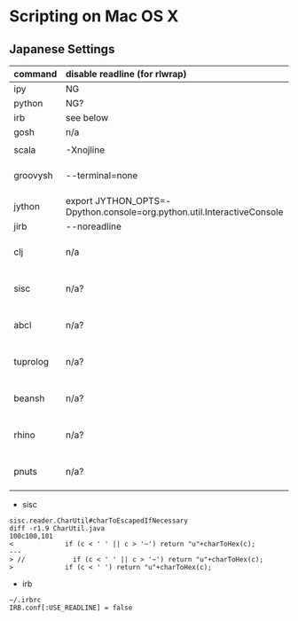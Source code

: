 # Scripting on Mac OS X #

## Japanese Settings ##

| command | disable readline (for rlwrap) | enable Japanese | i18n | comment |
|:--------|:------------------------------|:----------------|:-----|:--------|
| ipy     | NG                            |                 | OK   |         |
| python  | NG?                           |                 | OK   | apple NG |
| irb     | see below                     |                 | OK   |         |
| gosh    | n/a                           |                 | OK   |         |
|         |                               |                 |      |         |
| scala   | -Xnojline                     |                 | OK   |         |
| groovysh | --terminal=none               | -Dfile.encoding=utf-8 | NG   | need to modify source |
| jython  | export JYTHON\_OPTS=-Dpython.console=org.python.util.InteractiveConsole |                 | OK   |         |
| jirb    | --noreadline                  | -Ku             | OK   |         |
| clj     | n/a                           | -Dfile.encoding=utf-8 | OK   |         |
| sisc    | n/a?                          | -Dfile.encoding=utf-8 | OK   | see below |
| abcl    | n/a?                          | -Dfile.encoding=utf-8 | OK   |         |
| tuprolog | n/a?                          | -Dfile.encoding=utf-8 | OK   |         |
| beansh  | n/a?                          | -Dfile.encoding=utf-8 |	OK   |         |
| rhino   | n/a?                          | -Dfile.encoding=utf-8 | OK   |         |
| pnuts   | n/a?                          | -Dfile.encoding=utf-8 | OK   |         |

  * sisc
```
sisc.reader.CharUtil#charToEscapedIfNecessary
diff -r1.9 CharUtil.java
100c100,101
<             if (c < ' ' || c > '~') return "u"+charToHex(c);
---
> //            if (c < ' ' || c > '~') return "u"+charToHex(c);
>             if (c < ' ') return "u"+charToHex(c);
```
  * irb
```
~/.irbrc
IRB.conf[:USE_READLINE] = false
```